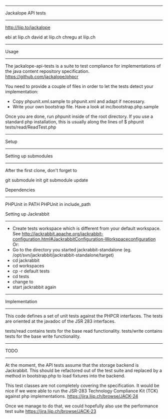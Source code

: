 *******************
Jackalope API tests
*******************
http://liip.to/jackalope

ebi at liip.ch
david at liip.ch
chregu at liip.ch

*****
Usage
*****

The jackalope-api-tests is a suite to test compliance for implementations of
the java content repository specification.
https://github.com/jackalope/phpcr

You need to provide a couple of files in order to let the tests detect your
implementation:

* Copy phpunit.xml.sample to phpunit.xml and adapt if necessary.
* Write your own bootstrap file. Have a look at inc/bootstrap.php.sample

Once you are done, run phpunit inside of the root directory. If you use a
standard php installation, this is usually along the lines of
$ phpunit tests/read/ReadTest.php


*****
Setup
*****

Setting up submodules
*********************

After the first clone, don't forget to

git submodule init
git submodule update

Dependencies
************

PHPUnit in PATH
PHPUnit in include_path

Setting up Jackrabbit
*********************
- Create tests workspace which is different from your default workspace.
See http://jackrabbit.apache.org/jackrabbit-configuration.html#JackrabbitConfiguration-Workspaceconfiguration
Or:
- Go to the directory you started jackrabbit-standalone (eg. /opt/svn/jackrabbit/jackrabbit-standalone/target)
- cd jackrabbit
- cd workspaces
- cp -r default tests
- cd tests
- change <Workspace name="default"> to <Workspace name="tests">
- start jackrabbit again



**************
Implementation
**************

This code defines a set of unit tests against the PHPCR interfaces.
The tests are oriented at the javadoc of the JSR 283 interfaces.

tests/read contains tests for the base read functionality.
tests/write contains tests for the base write functionality.


****
TODO
****

At the moment, the API tests assume that the storage backend is Jackrabbit.
This should be refactored out of the test suite and replaced by a method in
bootstrap.php to load fixtures into the backend.


This test classes are not completely covering the specification.
It would be nice if we were able to run the JSR-283 Technology Compliance
Kit (TCK) against php implementations.
https://jira.liip.ch/browse/JACK-24

Once we manage to do that, we could hopefully also use the performance test suite
https://jira.liip.ch/browse/JACK-23
